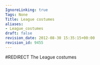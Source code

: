 ```yaml
---
IgnoreLinking: true
Tags: None
Title: League costumes
aliases:
- League_costumes
draft: false
revision_date: 2012-08-30 15:35:15+00:00
revision_id: 9455
---
```


#REDIRECT The League costumes